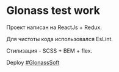 # Glonass test work

Проект написан на ReactJs + Redux.

Для чистоты кода использовался EsLint.

Стилизация - SCSS + BEM + flex.

Deploy [#GlonassSoft](https://fominnv.github.io/glonass/)
